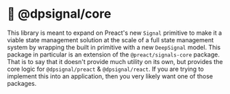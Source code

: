 # 📶 @dpsignal/core

This library is meant to expand on Preact's new `Signal` primitive to make it a viable state management solution at the scale of a full
state management system by wrapping the built in primitive with a new `DeepSignal` model. This package in particular is an extension of
the `@preact/signals-core` package. That is to say that it doesn't provide much utility on its own, but provides the core logic for
`@dpsignal/preact` & `@dpsignal/react`. If you are trying to implement this into an application, then you very likely want one of 
those packages.
